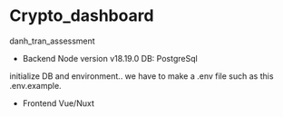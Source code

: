 # Crypto_dashboard
danh_tran_assessment

- Backend
Node version v18.19.0
DB: PostgreSql

initialize DB and environment.. 
we have to make a .env file such as this .env.example. 

- Frontend
Vue/Nuxt
